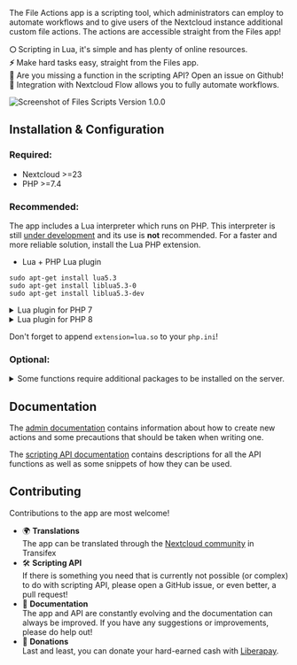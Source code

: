 The File Actions app is a scripting tool, which administrators can employ to automate workflows and to give users of the Nextcloud instance additional custom file actions. The actions are accessible straight from the Files app!

**🌕** Scripting in Lua, it's simple and has plenty of online resources.  
**⚡** Make hard tasks easy, straight from the Files app.   
**🙋** Are you missing a function in the scripting API? Open an issue on Github!  
**🤖** Integration with Nextcloud Flow allows you to fully automate workflows.

![Screenshot of Files Scripts Version 1.0.0](https://raw.githubusercontent.com/Raudius/files_scripts/master/screenshots/1.png)


## Installation & Configuration

### Required:
  * Nextcloud >=23
  * PHP >=7.4

### Recommended:
The app includes a Lua interpreter which runs on PHP. This interpreter is still [under development](https://github.com/Raudius/Luar) and its use is **not** recommended. For a faster and more reliable solution, install the Lua PHP extension.

* Lua + PHP Lua plugin
```shell
sudo apt-get install lua5.3
sudo apt-get install liblua5.3-0
sudo apt-get install liblua5.3-dev
```

<details>
<summary>Lua plugin for PHP 7</summary>

```shell
sudo apt-get install php-pear
sudo apt-get install php7-dev

sudo cp /usr/include/lua5.3/lua.h /usr/include
sudo ln -s /usr/include/lua5.3/ /usr/include/lua
sudo cp /usr/lib/x86_64-linux-gnu/liblua5.3.a /usr/lib/liblua.a
sudo cp /usr/lib/x86_64-linux-gnu/liblua5.3.so /usr/lib/liblua.so

sudo pecl install lua-2.0.7
```

</details>

<details>
<summary>Lua plugin for PHP 8</summary>
Since the Lua plugin is not yet officially supported for PHP8, we need to build it.

```shell
sudo apt-get install php-pear
sudo apt-get install php-dev

cd ~
git clone https://github.com/badoo/php-lua.git
cd php-lua
phpize && ./configure --with-lua-version=5.3
make

# The destination path may change depending on your PHP version
# You can find your extension directory by using:
# php -i | grep extension_dir
sudo cp ./.libs/lua.so /usr/lib/php/20200930/
```

</details>


Don't forget to append `extension=lua.so` to your `php.ini`!

### Optional:

<details>
<summary>Some functions require additional packages to be installed on the server.</summary>

* QPDF >=9.1.1 (needed for [PDF functions](docs/Functions.md#Pdf))
```shell
sudo apt-get install qpdf
```

* FFmpeg (needed for [FFmpeg](docs/Functions.md#ffmpeg) and [FFprobe](docs/Functions.md#ffprobe))
```shell
sudo apt install ffmpeg
```

</details>

## Documentation

The [admin documentation](docs/Admin.md) contains information about how to create new actions and some precautions that should be taken when writing one.

The [scripting API documentation](https://github.com/Raudius/files_scripts/blob/master/docs/Functions.md) contains descriptions for all the API functions as well as some snippets of how they can be used.

## Contributing

Contributions to the app are most welcome!
  * 🌍 **Translations**  
The app can be translated through the [Nextcloud community](https://www.transifex.com/nextcloud/nextcloud/content/) in Transifex
  * 🛠 **Scripting API**  
If there is something you need that is currently not possible (or complex) to do with scripting API, please open a GitHub issue, or even better, a pull request! 
  * 📃 **Documentation**  
The app and API are constantly evolving and the documentation can always be improved. If you have any suggestions or improvements, please do help out!
  * 💸 **Donations**  
Last and least, you can donate your hard-earned cash with [Liberapay](https://liberapay.com/Raudius/donate).
